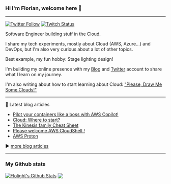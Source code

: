 ### Hi I'm Florian, welcome here 👋

---

[![Twitter Follow](https://img.shields.io/twitter/follow/FlolightC?label=People%20following%20me%20on%20Twitter&style=social)](https://twitter.com/FlolightC)
[![Twitch Status](https://img.shields.io/twitch/status/FlolightC?style=social)](https://www.twitch.tv/flolightc)
<!--Add youtube channel when necessary ![YouTube Channel Views](https://img.shields.io/youtube/channel/views/UCdyqVgAU9bXmpFKoSJh2bDQ?style=social)-->

Software Engineer building stuff in the Cloud.

I share my tech experiments, mostly about Cloud (AWS, Azure...) and DevOps, but I'm also very curious about a lot of other topics.

Best example, my fun hobby: Stage lighting design!


I'm building my online presence with my [Blog](https://blog.flolight.dev/) and [Twitter](https://twitter.com/FlolightC) account to share what I learn on my journey.

I'm also writing about how to start learning about Cloud: ["Please, Draw Me Some Clouds!"](https://pleasedrawmesomeclouds.flolight.dev/)

---

📖 Latest blog articles

<!-- BLOG-POST-LIST:START -->
- [Pilot your containers like a boss with AWS Copilot!](https://blog.flolight.dev/pilot-your-containers-like-a-boss-with-aws-copilot)
- [Cloud: Where to start?](https://blog.flolight.dev/cloud-where-to-start)
- [The Kinesis family Cheat Sheet](https://blog.flolight.dev/the-kinesis-family-cheat-sheet)
- [Please welcome AWS CloudShell !](https://blog.flolight.dev/please-welcome-aws-cloudshell)
- [AWS Proton](https://blog.flolight.dev/aws-proton)
<!-- BLOG-POST-LIST:END -->

▶️ [more blog articles](https://blog.flolight.dev/)

---

### My Github stats

<a href="https://github.com/Flolight">
<img align="center" alt="Flolight's Github Stats" src="https://github-readme-stats.codestackr.vercel.app/api?username=Flolight&show_icons=true&hide_border=true&count_private=true&include_all_commits=true&theme=algolia" /></a>


<a href="https://github.com/Flolight">
  <img align="center" src="https://github-readme-stats.anuraghazra1.vercel.app/api/top-langs/?username=Flolight&layout=compact&theme=algolia" />
</a>

<!--
**Flolight/Flolight** is a ✨ _special_ ✨ repository because its `README.md` (this file) appears on your GitHub profile.

Here are some ideas to get you started:

- 🔭 I’m currently working on ...
- 🌱 I’m currently learning ...
- 👯 I’m looking to collaborate on ...
- 🤔 I’m looking for help with ...
- 💬 Ask me about ...
- 📫 How to reach me: ...
- 😄 Pronouns: ...
- ⚡ Fun fact: ...
-->
